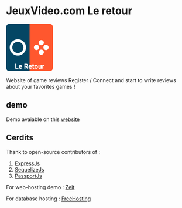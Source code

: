 # JeuxVideo.com Le retour

![logo](public/icon128.png)

Website of game reviews
Register / Connect and start to write reviews about your favorites games !

## demo

Demo avaiable on this [website](https://blog-distil62-fpsjxlvpul.now.sh/)

## Cerdits

Thank to open-source contributors of :
1. [ExpressJs](https://expressjs.com/)
2. [SequelizeJs](https://github.com/sequelize/sequelize)
3. [PassportJs](http://www.passportjs.org/)

For web-hosting demo :
[Zeit](https://zeit.co/)

For database hosting :
[FreeHosting](http://freemysqlhosting.net/)
